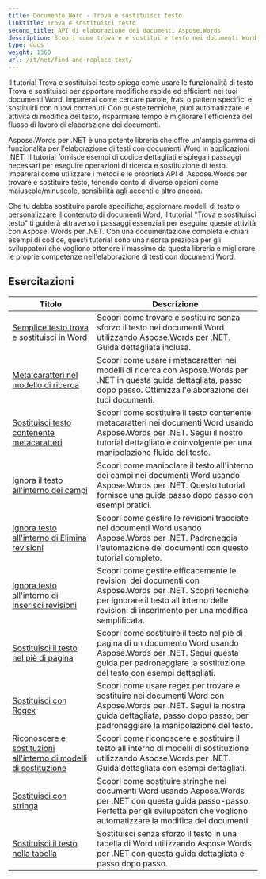 ```yaml
---
title: Documento Word - Trova e sostituisci testo
linktitle: Trova e sostituisci testo
second_title: API di elaborazione dei documenti Aspose.Words
description: Scopri come trovare e sostituire testo nei documenti Word usando Aspose.Words per .NET. I tutorial ti mostrano come eseguire ricerche di testo precise, incluse opzioni di ricerca avanzate.
type: docs
weight: 1360
url: /it/net/find-and-replace-text/
---
```

Il tutorial Trova e sostituisci testo spiega come usare le funzionalità di testo Trova e sostituisci per apportare modifiche rapide ed efficienti nei tuoi documenti Word. Imparerai come cercare parole, frasi o pattern specifici e sostituirli con nuovi contenuti. Con queste tecniche, puoi automatizzare le attività di modifica del testo, risparmiare tempo e migliorare l'efficienza del flusso di lavoro di elaborazione dei documenti.

Aspose.Words per .NET è una potente libreria che offre un'ampia gamma di funzionalità per l'elaborazione di testi con documenti Word in applicazioni .NET. Il tutorial fornisce esempi di codice dettagliati e spiega i passaggi necessari per eseguire operazioni di ricerca e sostituzione di testo. Imparerai come utilizzare i metodi e le proprietà API di Aspose.Words per trovare e sostituire testo, tenendo conto di diverse opzioni come maiuscole/minuscole, sensibilità agli accenti e altro ancora.

Che tu debba sostituire parole specifiche, aggiornare modelli di testo o personalizzare il contenuto di documenti Word, il tutorial "Trova e sostituisci testo" ti guiderà attraverso i passaggi essenziali per eseguire queste attività con Aspose. Words per .NET. Con una documentazione completa e chiari esempi di codice, questi tutorial sono una risorsa preziosa per gli sviluppatori che vogliono ottenere il massimo da questa libreria e migliorare le proprie competenze nell'elaborazione di testi con documenti Word.

 ## Esercitazioni
| Titolo | Descrizione |
| --- | --- |
| [Semplice testo trova e sostituisci in Word](./simple-find-replace/) | Scopri come trovare e sostituire senza sforzo il testo nei documenti Word utilizzando Aspose.Words per .NET. Guida dettagliata inclusa. |
| [Meta caratteri nel modello di ricerca](./meta-characters-in-search-pattern/) | Scopri come usare i metacaratteri nei modelli di ricerca con Aspose.Words per .NET in questa guida dettagliata, passo dopo passo. Ottimizza l'elaborazione dei tuoi documenti. |
| [Sostituisci testo contenente metacaratteri](./replace-text-containing-meta-characters/) | Scopri come sostituire il testo contenente metacaratteri nei documenti Word usando Aspose.Words per .NET. Segui il nostro tutorial dettagliato e coinvolgente per una manipolazione fluida del testo. |
| [Ignora il testo all'interno dei campi](./ignore-text-inside-fields/) | Scopri come manipolare il testo all'interno dei campi nei documenti Word usando Aspose.Words per .NET. Questo tutorial fornisce una guida passo dopo passo con esempi pratici. |
| [Ignora testo all'interno di Elimina revisioni](./ignore-text-inside-delete-revisions/) | Scopri come gestire le revisioni tracciate nei documenti Word usando Aspose.Words per .NET. Padroneggia l'automazione dei documenti con questo tutorial completo. |
| [Ignora testo all'interno di Inserisci revisioni](./ignore-text-inside-insert-revisions/) | Scopri come gestire efficacemente le revisioni dei documenti con Aspose.Words per .NET. Scopri tecniche per ignorare il testo all'interno delle revisioni di inserimento per una modifica semplificata. |
| [Sostituisci il testo nel piè di pagina](./replace-text-in-footer/) | Scopri come sostituire il testo nel piè di pagina di un documento Word usando Aspose.Words per .NET. Segui questa guida per padroneggiare la sostituzione del testo con esempi dettagliati. |
| [Sostituisci con Regex](./replace-with-regex/) | Scopri come usare regex per trovare e sostituire nei documenti Word con Aspose.Words per .NET. Segui la nostra guida dettagliata, passo dopo passo, per padroneggiare la manipolazione del testo. |
| [Riconoscere e sostituzioni all'interno di modelli di sostituzione](./recognize-and-substitutions-within-replacement-patterns/) | Scopri come riconoscere e sostituire il testo all'interno di modelli di sostituzione utilizzando Aspose.Words per .NET. Guida dettagliata con esempi dettagliati. |
| [Sostituisci con stringa](./replace-with-string/) | Scopri come sostituire stringhe nei documenti Word usando Aspose.Words per .NET con questa guida passo-passo. Perfetta per gli sviluppatori che vogliono automatizzare la modifica dei documenti. |
| [Sostituisci il testo nella tabella](./replace-text-in-table/) | Sostituisci senza sforzo il testo in una tabella di Word utilizzando Aspose.Words per .NET con questa guida dettagliata e passo dopo passo. |